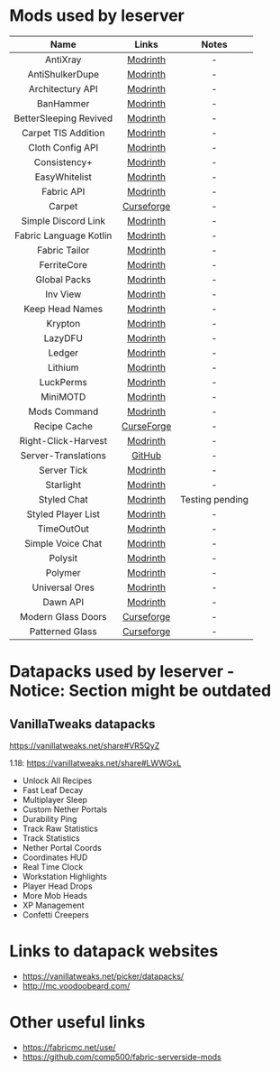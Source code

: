 # Mods used by leserver

| Name | Links | Notes |
| :-: | :-: | :-: |
| AntiXray | [Modrinth](https://modrinth.com/mod/anti-xray) | - |
| AntiShulkerDupe | [Modrinth](https://modrinth.com/mod/antishulkerdupe) | - |
| Architectury API | [Modrinth](https://modrinth.com/mod/architectury-api) | - |
| BanHammer | [Modrinth](https://modrinth.com/mod/banhammer) | - |
| BetterSleeping Revived | [Modrinth](https://modrinth.com/mod/bettersleeping-revived) | - |
| Carpet TIS Addition | [Modrinth](https://modrinth.com/mod/carpet-tis-addition) | - |
| Cloth Config API | [Modrinth](https://modrinth.com/mod/cloth-config) | - |
| Consistency+ | [Modrinth](https://modrinth.com/mod/consistencyplus) | - |
| EasyWhitelist | [Modrinth](https://modrinth.com/mod/easywhitelist) | - |
| Fabric API | [Modrinth](https://modrinth.com/mod/fabric-api) | - |
| Carpet | [Curseforge](https://www.curseforge.com/minecraft/mc-mods/carpet) | - |
| Simple Discord Link | [Modrinth](https://modrinth.com/mod/sdlink/versions) | - |
| Fabric Language Kotlin | [Modrinth](https://modrinth.com/mod/fabric-language-kotlin) | - |
| Fabric Tailor | [Modrinth](https://modrinth.com/mod/fabrictailor) | - |
| FerriteCore | [Modrinth](https://modrinth.com/mod/ferrite-core) | - |
| Global Packs | [Modrinth](https://modrinth.com/mod/globalpacks) | - |
| Inv View | [Modrinth](https://modrinth.com/mod/invview) | - |
| Keep Head Names | [Modrinth](https://modrinth.com/mod/keepheadnames) | - |
| Krypton | [Modrinth](https://modrinth.com/mod/krypton) | - |
| LazyDFU | [Modrinth](https://modrinth.com/mod/lazydfu) | - |
| Ledger | [Modrinth](https://modrinth.com/mod/ledger) | - |
| Lithium | [Modrinth](https://modrinth.com/mod/lithium) | - |
| LuckPerms | [Modrinth](https://modrinth.com/mod/luckperms) | - |
| MiniMOTD | [Modrinth](https://modrinth.com/mod/minimotd) | - |
| Mods Command | [Modrinth](https://modrinth.com/mod/mods-command) | - |
| Recipe Cache | [CurseForge](https://www.curseforge.com/minecraft/mc-mods/recipe-cache) | - |
| Right-Click-Harvest | [Modrinth](https://modrinth.com/mod/right-click-harvest) | - |
| Server-Translations | [GitHub](https://github.com/NucleoidMC/Server-Translations) | - |
| Server Tick | [Modrinth](https://modrinth.com/mod/servertick) | - |
| Starlight | [Modrinth](https://modrinth.com/mod/starlight) | - |
| Styled Chat | [Modrinth](https://modrinth.com/mod/styled-chat) | Testing pending |
| Styled Player List | [Modrinth](https://modrinth.com/mod/styledplayerlist) | - |
| TimeOutOut | [Modrinth](https://modrinth.com/mod/timeoutout) | - |
| Simple Voice Chat | [Modrinth](https://modrinth.com/mod/simple-voice-chat) | - |
| Polysit | [Modrinth](https://modrinth.com/mod/polysit) | - |
| Polymer | [Modrinth](https://modrinth.com/mod/polymer) | - |
| Universal Ores | [Modrinth](https://modrinth.com/mod/universal_ores) | - |
| Dawn API | [Modrinth](https://modrinth.com/mod/dawn/versions) | - |
| Modern Glass Doors | [Curseforge](https://www.curseforge.com/minecraft/mc-mods/modern-glass-doors/files) | - |
| Patterned Glass | [Curseforge](https://www.curseforge.com/minecraft/mc-mods/patterned-glass) | - |

# Datapacks used by leserver - Notice: Section might be outdated

## VanillaTweaks datapacks

<https://vanillatweaks.net/share#VR5QyZ>

1\.18: <https://vanillatweaks.net/share#LWWGxL>

* Unlock All Recipes
* Fast Leaf Decay
* Multiplayer Sleep
* Custom Nether Portals
* Durability Ping
* Track Raw Statistics
* Track Statistics
* Nether Portal Coords
* Coordinates HUD
* Real Time Clock
* Workstation Highlights
* Player Head Drops
* More Mob Heads
* XP Management
* Confetti Creepers

# Links to datapack websites

* <https://vanillatweaks.net/picker/datapacks/>
* <http://mc.voodoobeard.com/>

# Other useful links

* <https://fabricmc.net/use/>
* <https://github.com/comp500/fabric-serverside-mods>
